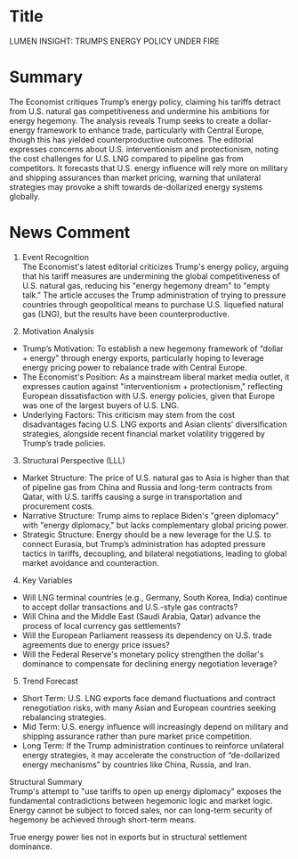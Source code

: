 # Title
LUMEN INSIGHT: TRUMPS ENERGY POLICY UNDER FIRE

# Summary
The Economist critiques Trump’s energy policy, claiming his tariffs detract from U.S. natural gas competitiveness and undermine his ambitions for energy hegemony. The analysis reveals Trump seeks to create a dollar-energy framework to enhance trade, particularly with Central Europe, though this has yielded counterproductive outcomes. The editorial expresses concerns about U.S. interventionism and protectionism, noting the cost challenges for U.S. LNG compared to pipeline gas from competitors. It forecasts that U.S. energy influence will rely more on military and shipping assurances than market pricing, warning that unilateral strategies may provoke a shift towards de-dollarized energy systems globally.

# News Comment
1. Event Recognition  
The Economist's latest editorial criticizes Trump's energy policy, arguing that his tariff measures are undermining the global competitiveness of U.S. natural gas, reducing his "energy hegemony dream" to "empty talk." The article accuses the Trump administration of trying to pressure countries through geopolitical means to purchase U.S. liquefied natural gas (LNG), but the results have been counterproductive.

2. Motivation Analysis  
- Trump’s Motivation: To establish a new hegemony framework of “dollar + energy” through energy exports, particularly hoping to leverage energy pricing power to rebalance trade with Central Europe.  
- The Economist's Position: As a mainstream liberal market media outlet, it expresses caution against "interventionism + protectionism," reflecting European dissatisfaction with U.S. energy policies, given that Europe was one of the largest buyers of U.S. LNG.  
- Underlying Factors: This criticism may stem from the cost disadvantages facing U.S. LNG exports and Asian clients’ diversification strategies, alongside recent financial market volatility triggered by Trump’s trade policies.

3. Structural Perspective (LLL)  
- Market Structure: The price of U.S. natural gas to Asia is higher than that of pipeline gas from China and Russia and long-term contracts from Qatar, with U.S. tariffs causing a surge in transportation and procurement costs.  
- Narrative Structure: Trump aims to replace Biden's "green diplomacy" with "energy diplomacy," but lacks complementary global pricing power.  
- Strategic Structure: Energy should be a new leverage for the U.S. to connect Eurasia, but Trump’s administration has adopted pressure tactics in tariffs, decoupling, and bilateral negotiations, leading to global market avoidance and counteraction.

4. Key Variables  
- Will LNG terminal countries (e.g., Germany, South Korea, India) continue to accept dollar transactions and U.S.-style gas contracts?  
- Will China and the Middle East (Saudi Arabia, Qatar) advance the process of local currency gas settlements?  
- Will the European Parliament reassess its dependency on U.S. trade agreements due to energy price issues?  
- Will the Federal Reserve's monetary policy strengthen the dollar's dominance to compensate for declining energy negotiation leverage?

5. Trend Forecast  
- Short Term: U.S. LNG exports face demand fluctuations and contract renegotiation risks, with many Asian and European countries seeking rebalancing strategies.  
- Mid Term: U.S. energy influence will increasingly depend on military and shipping assurance rather than pure market price competition.  
- Long Term: If the Trump administration continues to reinforce unilateral energy strategies, it may accelerate the construction of “de-dollarized energy mechanisms” by countries like China, Russia, and Iran.

Structural Summary  
Trump's attempt to "use tariffs to open up energy diplomacy" exposes the fundamental contradictions between hegemonic logic and market logic. Energy cannot be subject to forced sales, nor can long-term security of hegemony be achieved through short-term means.  

True energy power lies not in exports but in structural settlement dominance.
